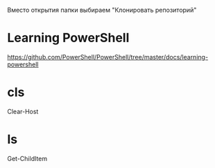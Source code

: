 Вместо открытия папки выбираем
 "Клонировать репозиторий"

# Learning PowerShell

https://github.com/PowerShell/PowerShell/tree/master/docs/learning-powershell

# cls

Clear-Host

# ls

Get-ChildItem

